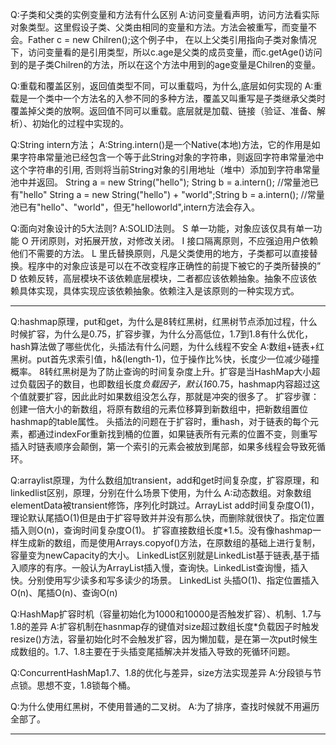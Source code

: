 
Q:子类和父类的实例变量和方法有什么区别
A:访问变量看声明，访问方法看实际对象类型。这里假设子类、父类由相同的变量和方法。方法会被重写，而变量不会。Father c = new Chilren();这个例子中，
在以上父类引用指向子类对象情况下，访问变量看的是引用类型，所以c.age是父类的成员变量，而c.getAge()访问到的是子类Chilren的方法，所以在这个方法中用到的age变量是Chilren的变量。

Q:重载和覆盖区别，返回值类型不同，可以重载吗，为什么,底层如何实现的
A:重载是一个类中一个方法名的入参不同的多种方法，覆盖又叫重写是子类继承父类时覆盖掉父类的放啊。返回值不同可以重载。底层就是加载、链接（验证、准备、解析）、初始化的过程中实现的。

Q:String intern方法；
A:String.intern()是一个Native(本地)方法，它的作用是如果字符串常量池已经包含一个等于此String对象的字符串，则返回字符串常量池中这个字符串的引用, 否则将当前String对象的引用地址（堆中）添加到字符串常量池中并返回。
String a = new String("hello"); String b = a.intern(); //常量池已有"hello"
String a = new String("hello") + "world";String b = a.intern(); //常量池已有"hello"、"world"，但无"helloworld",intern方法会存入。

Q:面向对象设计的5大法则?
A:SOLID法则。
S 单一功能，对象应该仅具有单一功能
O 开闭原则，对拓展开放，对修改关闭。
I 接口隔离原则，不应强迫用户依赖他们不需要的方法。
L 里氏替换原则，凡是父类使用的地方，子类都可以直接替换。程序中的对象应该是可以在不改变程序正确性的前提下被它的子类所替换的”
D 依赖反转，高层模块不该依赖底层模块，二者都应该依赖抽象。抽象不应该依赖具体实现，具体实现应该依赖抽象。依赖注入是该原则的一种实现方式。

---
Q:hashmap原理，put和get，为什么是8转红黑树，红黑树节点添加过程，什么时候扩容，为什么是0.75，扩容步骤，为什么分高低位，1.7到1.8有什么优化，hash算法做了哪些优化，头插法有什么问题，为什么线程不安全
A:数组+链表+红黑树。put首先求索引值，h&(length-1)，位于操作比%快，长度少一位减少碰撞概率。
8转红黑树是为了防止查询的时间复杂度上升。扩容是当HashMap大小超过负载因子的数目，也即数组长度*负载因子，默认16*0.75，hashmap内容超过这个值就要扩容，因此此时如果数组没怎么存，那就是冲突的很多了。
扩容步骤：创建一倍大小的新数组，将原有数组的元素位移算到新数组中，把新数组置位hashmap的table属性。
头插法的问题在于扩容时，重hash，对于链表的每个元素，都通过indexFor重新找到桶的位置，如果链表所有元素的位置不变，则重写插入时链表顺序会颠倒，第一个索引的元素会被放到尾部，如果多线程会导致死循环。

Q:arraylist原理，为什么数组加transient，add和get时间复杂度，扩容原理，和linkedlist区别，原理，分别在什么场景下使用，为什么
A:动态数组。对象数组elementData被transient修饰，序列化时跳过。ArrayList add时间复杂度O(1)，理论默认尾插O(1)但是由于扩容导致并并没有那么快，而删除就很快了。指定位置插入则O(n)，查询时间复杂度O(1)。
扩容直接数组长度*1.5。没有像hashmap一样生成新的数组，而是使用Arrays.copyof()方法，在原数组的基础上进行复制，容量变为newCapacity的大小。
LinkedList区别就是LinkedList基于链表,基于插入顺序的有序。一般认为ArrayList插入慢，查询快。LinkedList查询慢，插入快。分别使用写少读多和写多读少的场景。
LinkedList 头插O(1)、指定位置插入O(n)、尾插O(n)、查询O(n)

Q:HashMap扩容时机（容量初始化为1000和10000是否触发扩容）、机制、1.7与1.8的差异
A:扩容机制在hasnmap存的键值对size超过数组长度*负载因子时触发resize()方法，容量初始化时不会触发扩容，因为懒加载，是在第一次put时候生成数组的。1.7、1.8主要在于头插变尾插解决并发插入导致的死循环问题。

Q:ConcurrentHashMap1.7、1.8的优化与差异，size方法实现差异
A:分段锁与节点锁。思想不变，1.8锁每个桶。

Q:为什么使用红黑树，不使用普通的二叉树。
A:为了排序，查找时候就不用遍历全部了。

---



